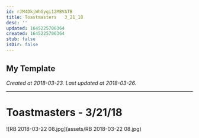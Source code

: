 ```yaml
---
id: rJM4DkjWhGygi12MBVATB
title: Toastmasters   3_21_18
desc: ''
updated: 1645225706364
created: 1645225706364
stub: false
isDir: false
---
```

My Template
---

_Created at 2018-03-23._
_Last updated at 2018-03-26._




---

# Toastmasters - 3/21/18


![RB 2018-03-22 08.jpg](assets/RB 2018-03-22 08.jpg)

